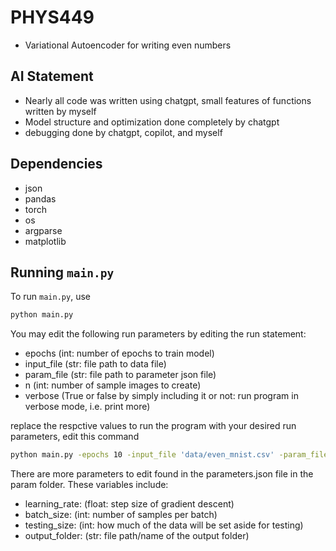 # PHYS449
- Variational Autoencoder for writing even numbers

## AI Statement
- Nearly all code was written using chatgpt, small features of functions written by myself
- Model structure and optimization done completely by chatgpt
- debugging done by chatgpt, copilot, and myself

## Dependencies
- json
- pandas
- torch
- os
- argparse
- matplotlib

## Running `main.py`

To run `main.py`, use

```sh
python main.py
```

You may edit the following run parameters by editing the run statement:
- epochs (int: number of epochs to train model)
- input_file (str: file path to data file)
- param_file (str: file path to parameter json file)
- n (int: number of sample images to create)
- verbose (True or false by simply including it or not: run program in verbose mode, i.e. print more)

replace the respctive values to run the program with your desired run parameters, edit this command

```sh
python main.py -epochs 10 -input_file 'data/even_mnist.csv' -param_file 'param/parameters.json' -n 100 --verbosity
```

There are more parameters to edit found in the parameters.json file in the param folder. These variables include:
- learning_rate: (float: step size of gradient descent)
- batch_size: (int: number of samples per batch)
- testing_size: (int: how much of the data will be set aside for testing)
- output_folder: (str: file path/name of the output folder)
